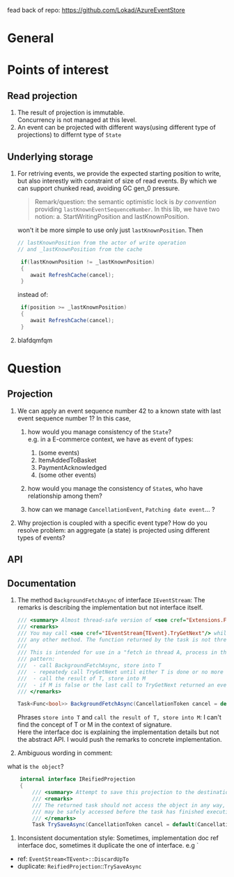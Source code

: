 fead back of repo: https://github.com/Lokad/AzureEventStore

# General


# Points of interest

## Read projection
1. The result of projection is immutable.  
   Concurrency is not managed at this level.
1. An event can be projected with different ways(using different type of projections) to differnt type of `State`
   
## Underlying storage
1. For retriving events, we provide the expected starting position to write, but also interestly with constraint of size of read events. By which we can support chunked read, avoiding GC gen_0 pressure.

    > Remark/question: the semantic optimistic lock is *by convention* providing `lastKnownEventSequenceNumber`. In this lib, we have two notion: a. StartWritingPosition and lastKnownPosition.
    
    won't it be more simple to use only just `lastKnownPosition`. Then
    
    
    ```csharp
    // lastKnownPosition from the actor of write operation
    // and _lastKnownPosition from the cache
    
     if(lastKnownPosition != _lastKnownPosition)
     {
        await RefreshCache(cancel);
     }
    ```
    instead of:
    
    ```csharp
     if(position >= _lastKnownPosition)
     {
        await RefreshCache(cancel);
     }
    ```
1. blafdqmfqm

# Question

## Projection
1. We can apply an event sequence number 42 to a known state with last event sequence number 1? In this case, 

    1. how would you manage consistency of the `State`?   
    e.g. in a E-commerce context, we have as event of types:  
        1. (some events)  
        1. ItemAddedToBasket  
        1. PaymentAcknowledged
        1. (some other events)

    1. how would you manage the consistency of `State`s, who have relationship among them?

    1. how can we manage `CancellationEvent`, `Patching date event`... ?


1. Why projection is coupled with a specific event type? How do you resolve problem: an aggregate (a state) is projected using different types of events?


## API

## Documentation

1. The method `BackgroundFetchAsync` of interface `IEventStream`:    The remarks is describing the implementation but not interface itself.
    
    ```csharp
    /// <summary> Almost thread-safe version of <see cref="Extensions.FetchAsync"/>. </summary>
    /// <remarks>
    /// You may call <see cref="IEventStream{TEvent}.TryGetNext"/> while the task is running, but NOT
    /// any other method. The function returned by the task is not thread-safe.
    ///
    /// This is intended for use in a "fetch in thread A, process in thread B"
    /// pattern:
    ///  - call BackgroundFetchAsync, store into T
    ///  - repeatedy call TryGetNext until either T is done or no more events
    ///  - call the result of T, store into M
    ///  - if M is false or the last call to TryGetNext returned an event, repeat
    /// </remarks>

    Task<Func<bool>> BackgroundFetchAsync(CancellationToken cancel = default(CancellationToken));
    ```

    Phrases `store into T` and `call the result of T, store into M`: I can't find the concept of T or M in the context of signature.    
    Here the interface doc is explaining the implementation details but not the abstract API. I would push the remarks to concrete implementation.
    
1. Ambiguous wording in comment:

what is `the object`?

```csharp
    internal interface IReifiedProjection
    {
        /// <summary> Attempt to save this projection to the destination stream. </summary>
        /// <remarks>
        /// The returned task should not access the object in any way, so the object
        /// may be safely accessed before the task has finished executing.
        /// </remarks>
        Task TrySaveAsync(CancellationToken cancel = default(CancellationToken));
```
1. Inconsistent documentation style:
Sometimes, implementation doc ref interface doc, sometimes it duplicate the one of interface. e.g
`
- ref: `EventStream<TEvent>::DiscardUpTo`
- duplicate: `ReifiedProjection`::`TrySaveAsync`

